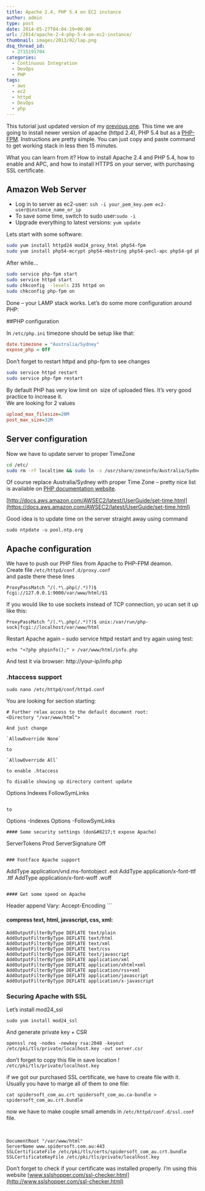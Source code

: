```yaml
---
title: Apache 2.4, PHP 5.4 on EC2 instance
author: admin
type: post
date: 2014-05-27T04:04:19+00:00
url: /2014/apache-2-4-php-5-4-on-ec2-instance/
thumbnail: images/2013/02/lap.png
dsq_thread_id:
  - 2715191704
categories:
  - Continuous Integration
  - DevOps
  - PHP
tags:
  - aws
  - ec2
  - httpd
  - DevOps
  - php
---
```


This tutorial just updated version of my [previous one][1]. This time we are going to install newer version of apache (httpd 2.4), PHP 5.4 but as a [PHP-FPM](https://wiki.apache.org/httpd/PHP-FPM). Instructions are pretty simple. You can just copy and paste command to get working stack in less then 15 minutes.

What you can learn from it? How to install Apache 2.4 and PHP 5.4, how to enable and APC, and how to install HTTPS on your server, with purchasing SSL certificate.

<!--more-->


## Amazon Web Server

* Log in to server as ec2-user: `ssh -i your_pem_key.pem ec2-user@instance_name_or_ip`
* To save some time, switch to sudo user:`sudo -i`
* Upgrade everything to latest versions: `yum update`

Lets start with some software:

```bash
sudo yum install httpd24 mod24_proxy_html php54-fpm 
sudo yum install php54-mcrypt php54-mbstring php54-pecl-apc php54-gd php54-mysql php54-xml
```

After while&#8230;

```bash
sudo service php-fpm start
sudo service httpd start
sudo chkconfig --levels 235 httpd on
sudo chkconfig php-fpm on
```

Done &#8211; your LAMP stack works. Let&#8217;s do some more configuration around PHP:

##PHP configuration

In `/etc/php.ini` timezone should be setup like that:

```ini
date.timezone = "Australia/Sydney"
expose_php = Off
```

Don&#8217;t forget to restart httpd and php-fpm to see changes

```bash
sudo service httpd restart
sudo service php-fpm restart
```

By default PHP has very low limit on  size of uploaded files. It&#8217;s very good practice to increase it.  
We are looking for 2 values

```ini
upload_max_filesize=20M
post_max_size=32M
```

## Server configuration

Now we have to update server to proper TimeZone

```bash
cd /etc/
sudo rm -rf localtime && sudo ln -s /usr/share/zoneinfo/Australia/Sydney localtime
```

Of course replace Australia/Sydney with proper Time Zone &#8211; pretty nice list is available on [PHP documentation website](https://www.php.net/manual/en/timezones.php).

[http://docs.aws.amazon.com/AWSEC2/latest/UserGuide/set-time.html](https://docs.aws.amazon.com/AWSEC2/latest/UserGuide/set-time.html)

Good idea is to update time on the server straight away using command

`sudo ntpdate -u pool.ntp.org`

## Apache configuration

We have to push our PHP files from Apache to PHP-FPM deamon.  
Create file `/etc/httpd/conf.d/proxy.conf`  
and paste there these lines

`ProxyPassMatch ^/(.*\.php(/.*)?)$ fcgi://127.0.0.1:9000/var/www/html/$1`

If you would like to use sockets instead of TCP connection, yo ucan set it up like this:

`ProxyPassMatch ^/(.*\.php(/.*)?)$ unix:/var/run/php-sock|fcgi://localhost/var/www/html`

Restart Apache again &#8211; sudo service httpd restart and try again using test:

`echo "<?php phpinfo();" > /var/www/html/info.php`

And test it via browser: http://your-ip/info.php

### .htaccess support

`sudo nano /etc/httpd/conf/httpd.conf`  

You are looking for section starting:

```
# Further relax access to the default document root:
<Directory "/var/www/html">
```
```
And just change  

`AllowOverride None`  

to  

`AllowOverride All`  

to enable .htaccess  

To disable showing up directory content update

```
Options Indexes FollowSymLinks
```

to

```
Options -Indexes 
Options -FollowSymLinks
```
#### Some security settings (don&#8217;t expose Apache)

```
ServerTokens Prod
ServerSignature Off
```

### Fontface Apache support

```
AddType application/vnd.ms-fontobject .eot
AddType application/x-font-ttf .ttf
AddType application/x-font-woff .woff
```

#### Get some speed on Apache

```
<IfModule mod_headers.c>
  <FilesMatch "\.(js|css|xml|gz)$">
    Header append Vary: Accept-Encoding
</FilesMatch>
</IfModule>
```

#### compress text, html, javascript, css, xml:

```
AddOutputFilterByType DEFLATE text/plain
AddOutputFilterByType DEFLATE text/html
AddOutputFilterByType DEFLATE text/xml
AddOutputFilterByType DEFLATE text/css
AddOutputFilterByType DEFLATE text/javascript
AddOutputFilterByType DEFLATE application/xml
AddOutputFilterByType DEFLATE application/xhtml+xml
AddOutputFilterByType DEFLATE application/rss+xml
AddOutputFilterByType DEFLATE application/javascript
AddOutputFilterByType DEFLATE application/x-javascript
```

### Securing Apache with SSL

Let&#8217;s install mod24_ssl

```
sudo yum install mod24_ssl
```

And generate private key + CSR

```
openssl req -nodes -newkey rsa:2048 -keyout /etc/pki/tls/private/localhost.key -out server.csr
```

don&#8217;t forget to copy this file in save location ! `/etc/pki/tls/private/localhost.key`

if we got our purchased SSL certificate, we have to create file with it. Usually you have to marge all of them to one file:

`cat spidersoft_com_au.crt spidersoft_com_au.ca-bundle > spidersoft_com_au.crt.bundle`

now we have to make couple small amends in `/etc/httpd/conf.d/ssl.conf` file.

&nbsp;

```
DocumentRoot "/var/www/html"
ServerName www.spidersoft.com.au:443
SSLCertificateFile /etc/pki/tls/certs/spidersoft_com_au.crt.bundle
SSLCertificateKeyFile /etc/pki/tls/private/localhost.key
```
Don’t forget to check if your certificate was installed properly. I’m using this website [www.sslshopper.com/ssl-checker.html](http://www.sslshopper.com/ssl-checker.html)

 [1]: /2013/apache-php-config-boilerplate/ "Amazon EC2 – Installing Apache and PHP boilerplate"
